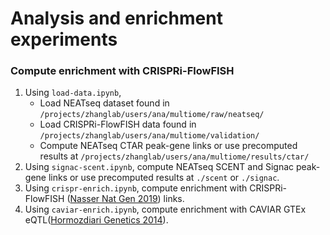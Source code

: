 # Analysis and enrichment experiments
### Compute enrichment with CRISPRi-FlowFISH
1. Using `load-data.ipynb`,
   - Load NEATseq dataset found in `/projects/zhanglab/users/ana/multiome/raw/neatseq/`
   - Load CRISPRi-FlowFISH data found in `/projects/zhanglab/users/ana/multiome/validation/`
   - Compute NEATseq CTAR peak-gene links or use precomputed results at `/projects/zhanglab/users/ana/multiome/results/ctar/`
2. Using `signac-scent.ipynb`, compute NEATseq SCENT and Signac peak-gene links or use precomputed results at `./scent` or `./signac`.
3. Using `crispr-enrich.ipynb`, compute enrichment with CRISPRi-FlowFISH ([Nasser Nat Gen 2019](https://www.nature.com/articles/s41588-019-0538-0)) links.
4. Using `caviar-enrich.ipynb`, compute enrichment with CAVIAR GTEx eQTL([Hormozdiari Genetics 2014](https://academic.oup.com/genetics/article/198/2/497/5935918)).